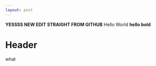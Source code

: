 ```yaml
---
layout: post
---
```

**YESSSS NEW EDIT STRAIGHT FROM GITHUB**
Hello World
**hello bold**
# Header
what

